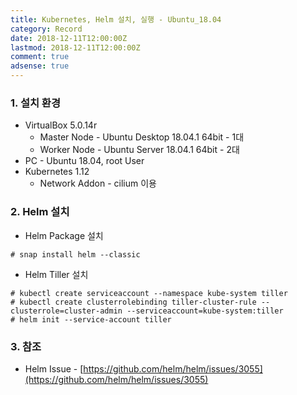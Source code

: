 ```yaml
---
title: Kubernetes, Helm 설치, 실행 - Ubuntu_18.04
category: Record
date: 2018-12-11T12:00:00Z
lastmod: 2018-12-11T12:00:00Z
comment: true
adsense: true
---
```


### 1. 설치 환경

* VirtualBox 5.0.14r
  * Master Node - Ubuntu Desktop 18.04.1 64bit - 1대
  * Worker Node - Ubuntu Server 18.04.1 64bit - 2대
* PC - Ubuntu 18.04, root User
* Kubernetes 1.12
  * Network Addon - cilium 이용

### 2. Helm 설치

* Helm Package 설치

~~~
# snap install helm --classic
~~~

* Helm Tiller 설치

~~~
# kubectl create serviceaccount --namespace kube-system tiller
# kubectl create clusterrolebinding tiller-cluster-rule --clusterrole=cluster-admin --serviceaccount=kube-system:tiller
# helm init --service-account tiller
~~~

### 3. 참조

* Helm Issue - [https://github.com/helm/helm/issues/3055](https://github.com/helm/helm/issues/3055)